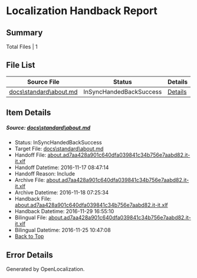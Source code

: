 # <a name='report-top'></a> Localization Handback Report

## Summary
 Total Files | 1

## File List
 Source File | Status | Details 
 ----------- | ------ | ------- 
 [docs\standard\about.md](https://github.com/dotnet/docs/blob/25ffe74610e938c23294654b35f095fb824d3068/docs/standard/about.md) | InSyncHandedBackSuccess | [Details](#f658a9f506c436d86282407d2cf40867f6717e4f3253)

## Item Details
##### <a name='f658a9f506c436d86282407d2cf40867f6717e4f3253'></a> Source: [docs\standard\about.md](https://github.com/dotnet/docs/blob/25ffe74610e938c23294654b35f095fb824d3068/docs/standard/about.md)
* Status: InSyncHandedBackSuccess
* Target File: [docs\standard\about.md](https://github.com/dotnet/docs.it-it/blob/13ae6a90f0d5091cb14f5702d526851d5d9de32c/docs/standard/about.md)
* Handoff File: [about.ad7aa428a901c640dfa039841c34b756e7aabd82.it-it.xlf](https://github.com/dotnet/docs.handoff/blob/a419447ae381ee22c0ee8e4ac9d2e52e00a80a92/ol-handoff/dotnet/docs.it-it/master/ht-p2/about.ad7aa428a901c640dfa039841c34b756e7aabd82.it-it.xlf)
* Handoff Datetime: 2016-11-17 08:47:14
* Handoff Reason: Include
* Archive File: [about.ad7aa428a901c640dfa039841c34b756e7aabd82.it-it.xlf](https://github.com/dotnet/docs.handoff/blob/2f8c10b0be3c944763e7ea3ca06426e3ccac3678/ol-archive/dotnet/docs.it-it/master/ht-p2/about.ad7aa428a901c640dfa039841c34b756e7aabd82.it-it.xlf)
* Archive Datetime: 2016-11-18 07:25:34
* Handback File: [about.ad7aa428a901c640dfa039841c34b756e7aabd82.it-it.xlf](https://github.com/dotnet/docs.handback/blob/a87fe3cf9e402aeb6cdc28d6cd156ad1b3f48672/ol-handback/dotnet/docs.it-it/master/ht-p2/about.ad7aa428a901c640dfa039841c34b756e7aabd82.it-it.xlf)
* Handback Datetime: 2016-11-29 16:55:10
* Bilingual File: [about.ad7aa428a901c640dfa039841c34b756e7aabd82.it-it.xlf](https://github.com/dotnet/docs.handback/blob/435c1cb6f9de8753f9e6c80dc65089e9f5c76810/ol-handback/dotnet/docs.it-it/master/ht-p2/about.ad7aa428a901c640dfa039841c34b756e7aabd82.it-it.xlf)
* Bilingual Datetime: 2016-11-25 10:47:08
* [Back to Top](#report-top)


## Error Details

Generated by OpenLocalization.
